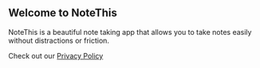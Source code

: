 ## Welcome to NoteThis

NoteThis is a beautiful note taking app that allows you to take notes easily without distractions or friction.

Check out our [Privacy Policy](https://linuss1.github.io/NoteThis-Website/Privacy)
